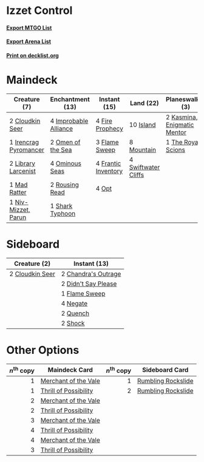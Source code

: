 # Izzet Control

#### [Export MTGO List](../collection/Izzet%20Control/Izzet%20Control.txt)
#### [Export Arena List](../collection/Izzet%20Control/Izzet%20Control_arena.txt)
#### [Print on decklist.org](http://decklist.org/?deckmain=2%09Cloudkin%20Seer%0A4%09Fire%20Prophecy%0A3%09Flame%20Sweep%0A4%09Frantic%20Inventory%0A4%09Improbable%20Alliance%0A1%09Irencrag%20Pyromancer%0A10%09Island%0A2%09Kasmina,%20Enigmatic%20Mentor%0A2%09Library%20Larcenist%0A1%09Mad%20Ratter%0A8%09Mountain%0A1%09Niv-Mizzet,%20Parun%0A2%09Omen%20of%20the%20Sea%0A4%09Ominous%20Seas%0A4%09Opt%0A2%09Rousing%20Read%0A1%09Shark%20Typhoon%0A4%09Swiftwater%20Cliffs%0A1%09The%20Royal%20Scions&deckside=2%09Chandra's%20Outrage%0A2%09Cloudkin%20Seer%0A2%09Didn't%20Say%20Please%0A1%09Flame%20Sweep%0A4%09Negate%0A2%09Quench%0A2%09Shock)
# Maindeck

|                                          Creature (7)                                          |                                        Enchantment (13)                                        |                                         Instant (15)                                         |                                          Land (22)                                           |                                           Planeswalker (3)                                           |
|------------------------------------------------------------------------------------------------|------------------------------------------------------------------------------------------------|----------------------------------------------------------------------------------------------|----------------------------------------------------------------------------------------------|------------------------------------------------------------------------------------------------------|
|2 [Cloudkin Seer](http://gatherer.wizards.com/Pages/Card/Details.aspx?multiverseid=466808)      |4 [Improbable Alliance](http://gatherer.wizards.com/Pages/Card/Details.aspx?multiverseid=473155)|4 [Fire Prophecy](http://gatherer.wizards.com/Pages/Card/Details.aspx?multiverseid=479636)    |10 [Island](http://gatherer.wizards.com/Pages/Card/Details.aspx?multiverseid=439857)          |2 [Kasmina, Enigmatic Mentor](http://gatherer.wizards.com/Pages/Card/Details.aspx?multiverseid=460983)|
|1 [Irencrag Pyromancer](http://gatherer.wizards.com/Pages/Card/Details.aspx?multiverseid=473090)|2 [Omen of the Sea](http://gatherer.wizards.com/Pages/Card/Details.aspx?multiverseid=476309)    |3 [Flame Sweep](http://gatherer.wizards.com/Pages/Card/Details.aspx?multiverseid=466893)      |8 [Mountain](http://gatherer.wizards.com/Pages/Card/Details.aspx?multiverseid=439859)         |1 [The Royal Scions](http://gatherer.wizards.com/Pages/Card/Details.aspx?multiverseid=473161)         |
|2 [Library Larcenist](http://gatherer.wizards.com/Pages/Card/Details.aspx?multiverseid=485378)  |4 [Ominous Seas](http://gatherer.wizards.com/Pages/Card/Details.aspx?multiverseid=479581)       |4 [Frantic Inventory](http://gatherer.wizards.com/Pages/Card/Details.aspx?multiverseid=485373)|4 [Swiftwater Cliffs](http://gatherer.wizards.com/Pages/Card/Details.aspx?multiverseid=405407)|                                                                                                      |
|1 [Mad Ratter](http://gatherer.wizards.com/Pages/Card/Details.aspx?multiverseid=473092)         |2 [Rousing Read](http://gatherer.wizards.com/Pages/Card/Details.aspx?multiverseid=485390)       |4 [Opt](http://gatherer.wizards.com/Pages/Card/Details.aspx?multiverseid=442948)              |                                                                                              |                                                                                                      |
|1 [Niv-Mizzet, Parun](http://gatherer.wizards.com/Pages/Card/Details.aspx?multiverseid=452942)  |1 [Shark Typhoon](http://gatherer.wizards.com/Pages/Card/Details.aspx?multiverseid=479587)      |                                                                                              |                                                                                              |                                                                                                      |


# Sideboard

|                                       Creature (2)                                       |                                         Instant (13)                                         |
|------------------------------------------------------------------------------------------|----------------------------------------------------------------------------------------------|
|2 [Cloudkin Seer](http://gatherer.wizards.com/Pages/Card/Details.aspx?multiverseid=466808)|2 [Chandra's Outrage](http://gatherer.wizards.com/Pages/Card/Details.aspx?multiverseid=442113)|
|                                                                                          |2 [Didn't Say Please](http://gatherer.wizards.com/Pages/Card/Details.aspx?multiverseid=473004)|
|                                                                                          |1 [Flame Sweep](http://gatherer.wizards.com/Pages/Card/Details.aspx?multiverseid=466893)      |
|                                                                                          |4 [Negate](http://gatherer.wizards.com/Pages/Card/Details.aspx?multiverseid=423707)           |
|                                                                                          |2 [Quench](http://gatherer.wizards.com/Pages/Card/Details.aspx?multiverseid=457192)           |
|                                                                                          |2 [Shock](http://gatherer.wizards.com/Pages/Card/Details.aspx?multiverseid=129732)            |


# Other Options

|*n*<sup>th</sup> copy|                                         Maindeck Card                                          |*n*<sup>th</sup> copy|                                       Sideboard Card                                        |
|--------------------:|------------------------------------------------------------------------------------------------|--------------------:|---------------------------------------------------------------------------------------------|
|                    1|[Merchant of the Vale](http://gatherer.wizards.com/Pages/Card/Details.aspx?multiverseid=473093) |                    1|[Rumbling Rockslide](http://gatherer.wizards.com/Pages/Card/Details.aspx?multiverseid=479654)|
|                    1|[Thrill of Possibility](http://gatherer.wizards.com/Pages/Card/Details.aspx?multiverseid=473108)|                    2|[Rumbling Rockslide](http://gatherer.wizards.com/Pages/Card/Details.aspx?multiverseid=479654)|
|                    2|[Merchant of the Vale](http://gatherer.wizards.com/Pages/Card/Details.aspx?multiverseid=473093) |                     |                                                                                             |
|                    2|[Thrill of Possibility](http://gatherer.wizards.com/Pages/Card/Details.aspx?multiverseid=473108)|                     |                                                                                             |
|                    3|[Merchant of the Vale](http://gatherer.wizards.com/Pages/Card/Details.aspx?multiverseid=473093) |                     |                                                                                             |
|                    4|[Thrill of Possibility](http://gatherer.wizards.com/Pages/Card/Details.aspx?multiverseid=473108)|                     |                                                                                             |
|                    4|[Merchant of the Vale](http://gatherer.wizards.com/Pages/Card/Details.aspx?multiverseid=473093) |                     |                                                                                             |
|                    3|[Thrill of Possibility](http://gatherer.wizards.com/Pages/Card/Details.aspx?multiverseid=473108)|                     |                                                                                             |


